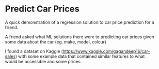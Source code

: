 # Predict Car Prices
A quick demonstration of a regression solution to car price prediction for a friend.

A friend asked what ML solutions there were to predicting car prices given some data about the car (eg. make, model, colour)

I found a dataset on Kaggle (https://www.kaggle.com/gagandeep16/car-sales) with some example data that contained similar features to what would be accessible and some prices.


